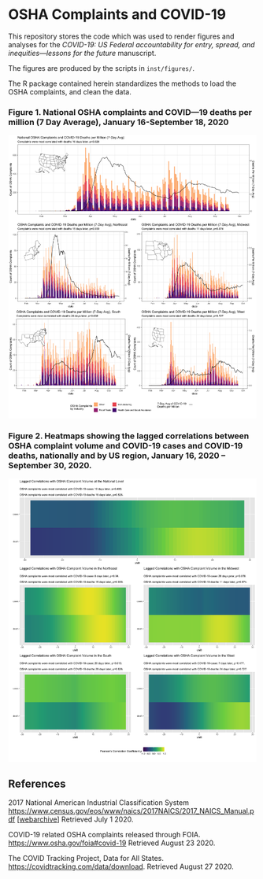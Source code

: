 
# OSHA Complaints and COVID-19

This repository stores the code which was used to render figures and analyses
for the *COVID-19: US Federal accountability for entry, spread, and
inequities—lessons for the future* manuscript. 

The figures are produced by the scripts in `inst/figures/`.  

The R package contained herein standardizes the methods to load the OSHA complaints, 
and clean the data.


### Figure 1. National OSHA complaints and COVID—19 deaths per million (7 Day Average), January 16-September 18, 2020 

![Figure 1 shows the OSHA complaints and death rate time series for the United States at large and each of the major US regions (west, midwest, south, northeast). The figure shows how the COVID-19 death rates increased following an increase in OSHA complaints. Each respective region's correlation after accounting for the lag between complaints and deaths is presented.](inst/figures/regional_complaints_and_deaths/full_plot.png)



### Figure 2. Heatmaps showing the lagged correlations between OSHA complaint volume and COVID-19 cases and COVID-19 deaths, nationally and by US region, January 16, 2020 – September 30, 2020.

![Figure 2 shows the correlations between COVID-19 cases and deaths with OSHA complaints volume after accounting for different lag times in days between the two ranging from -28 to 28 days](inst/figures/osha_covid_correlations_regional/five_panel_correlations.png)


## References 

2017 National American Industrial Classification System <https://www.census.gov/eos/www/naics/2017NAICS/2017_NAICS_Manual.pdf>
[[webarchive](http://web.archive.org/web/20200719224821/https://www.census.gov/eos/www/naics/2017NAICS/2017_NAICS_Manual.pdf)]
Retrieved July 1 2020.

COVID-19 related OSHA complaints released through FOIA. <https://www.osha.gov/foia#covid-19> Retrieved August 23 2020.

The COVID Tracking Project, Data for All States. <https://covidtracking.com/data/download>. Retrieved August 27 2020.
